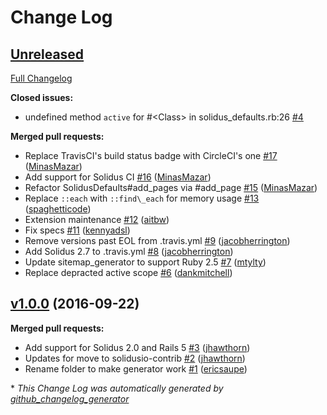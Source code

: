 # Change Log

## [Unreleased](https://github.com/solidusio-contrib/solidus_sitemap/tree/HEAD)

[Full Changelog](https://github.com/solidusio-contrib/solidus_sitemap/compare/v1.0.0...HEAD)

**Closed issues:**

- undefined method `active` for \#\<Class\> in solidus\_defaults.rb:26 [\#4](https://github.com/solidusio-contrib/solidus_sitemap/issues/4)

**Merged pull requests:**

- Replace TravisCI's build status badge with CircleCI's one [\#17](https://github.com/solidusio-contrib/solidus_sitemap/pull/17) ([MinasMazar](https://github.com/MinasMazar))
- Add support for Solidus CI [\#16](https://github.com/solidusio-contrib/solidus_sitemap/pull/16) ([MinasMazar](https://github.com/MinasMazar))
- Refactor SolidusDefaults\#add\_pages via \#add\_page [\#15](https://github.com/solidusio-contrib/solidus_sitemap/pull/15) ([MinasMazar](https://github.com/MinasMazar))
- Replace `::each` with `::find\_each` for memory usage [\#13](https://github.com/solidusio-contrib/solidus_sitemap/pull/13) ([spaghetticode](https://github.com/spaghetticode))
- Extension maintenance [\#12](https://github.com/solidusio-contrib/solidus_sitemap/pull/12) ([aitbw](https://github.com/aitbw))
- Fix specs [\#11](https://github.com/solidusio-contrib/solidus_sitemap/pull/11) ([kennyadsl](https://github.com/kennyadsl))
- Remove versions past EOL from .travis.yml [\#9](https://github.com/solidusio-contrib/solidus_sitemap/pull/9) ([jacobherrington](https://github.com/jacobherrington))
- Add Solidus 2.7 to .travis.yml [\#8](https://github.com/solidusio-contrib/solidus_sitemap/pull/8) ([jacobherrington](https://github.com/jacobherrington))
- Update sitemap\_generator to support Ruby 2.5 [\#7](https://github.com/solidusio-contrib/solidus_sitemap/pull/7) ([mtylty](https://github.com/mtylty))
- Replace depracted active scope [\#6](https://github.com/solidusio-contrib/solidus_sitemap/pull/6) ([dankmitchell](https://github.com/dankmitchell))

## [v1.0.0](https://github.com/solidusio-contrib/solidus_sitemap/tree/v1.0.0) (2016-09-22)
**Merged pull requests:**

- Add support for Solidus 2.0 and Rails 5 [\#3](https://github.com/solidusio-contrib/solidus_sitemap/pull/3) ([jhawthorn](https://github.com/jhawthorn))
- Updates for move to solidusio-contrib [\#2](https://github.com/solidusio-contrib/solidus_sitemap/pull/2) ([jhawthorn](https://github.com/jhawthorn))
- Rename folder to make generator work [\#1](https://github.com/solidusio-contrib/solidus_sitemap/pull/1) ([ericsaupe](https://github.com/ericsaupe))



\* *This Change Log was automatically generated by [github_changelog_generator](https://github.com/skywinder/Github-Changelog-Generator)*